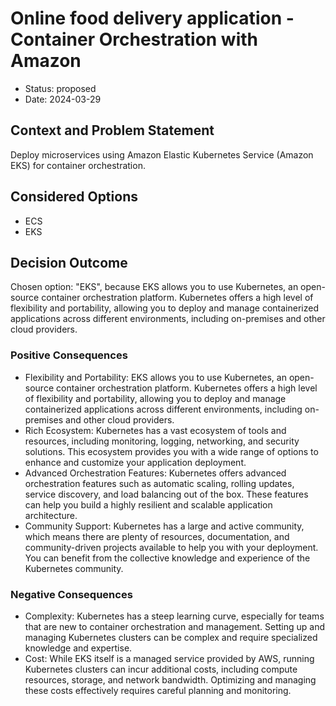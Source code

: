 # Online food delivery application - Container Orchestration with Amazon

* Status: proposed
* Date: 2024-03-29

## Context and Problem Statement

Deploy microservices using Amazon Elastic Kubernetes Service (Amazon EKS) for container orchestration.

## Considered Options

* ECS
* EKS

## Decision Outcome

Chosen option: "EKS", because EKS allows you to use Kubernetes, an open-source container orchestration platform. Kubernetes offers a high level of flexibility and portability, allowing you to deploy and manage containerized applications across different environments, including on-premises and other cloud providers.

### Positive Consequences

* Flexibility and Portability: EKS allows you to use Kubernetes, an open-source container orchestration platform. Kubernetes offers a high level of flexibility and portability, allowing you to deploy and manage containerized applications across different environments, including on-premises and other cloud providers.
* Rich Ecosystem: Kubernetes has a vast ecosystem of tools and resources, including monitoring, logging, networking, and security solutions. This ecosystem provides you with a wide range of options to enhance and customize your application deployment.
* Advanced Orchestration Features: Kubernetes offers advanced orchestration features such as automatic scaling, rolling updates, service discovery, and load balancing out of the box. These features can help you build a highly resilient and scalable application architecture.
* Community Support: Kubernetes has a large and active community, which means there are plenty of resources, documentation, and community-driven projects available to help you with your deployment. You can benefit from the collective knowledge and experience of the Kubernetes community.

### Negative Consequences

* Complexity: Kubernetes has a steep learning curve, especially for teams that are new to container orchestration and management. Setting up and managing Kubernetes clusters can be complex and require specialized knowledge and expertise.
* Cost: While EKS itself is a managed service provided by AWS, running Kubernetes clusters can incur additional costs, including compute resources, storage, and network bandwidth. Optimizing and managing these costs effectively requires careful planning and monitoring.
